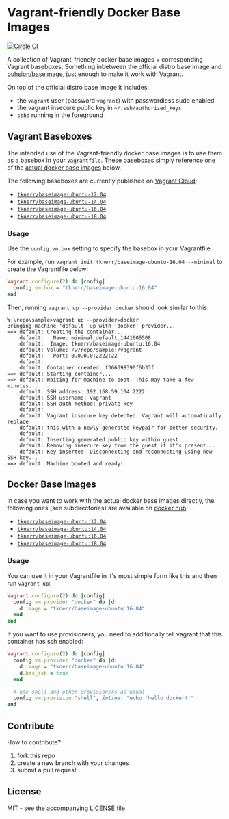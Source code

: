 # Vagrant-friendly Docker Base Images

[![Circle CI](https://circleci.com/gh/tknerr/vagrant-docker-baseimages/tree/master.svg?style=shield)](https://circleci.com/gh/tknerr/vagrant-docker-baseimages/tree/master)

A collection of Vagrant-friendly docker base images + corresponding Vagrant baseboxes. Something inbetween the
official distro base image and [puhsion/baseimage](https://phusion.github.io/baseimage-docker/),
just enough to make it work with Vagrant.

On top of the official distro base image it includes:

 * the `vagrant` user (password `vagrant`) with passwordless sudo enabled
 * the vagrant insecure public key in `~/.ssh/authorized_keys`
 * `sshd` running in the foreground


## Vagrant Baseboxes

The intended use of the Vagrant-friendly docker base images is to use them as a basebox in your `Vagrantfile`. These baseboxes simply reference one of the [actual docker base images](https://github.com/tknerr/vagrant-docker-baseimages#docker-base-images) below.

The following baseboxes are currently published on [Vagrant Cloud](https://app.vagrantup.com/boxes/search):

 * [`tknerr/baseimage-ubuntu-12.04`](https://app.vagrantup.com/tknerr/boxes/baseimage-ubuntu-12.04)
 * [`tknerr/baseimage-ubuntu-14.04`](https://app.vagrantup.com/tknerr/boxes/baseimage-ubuntu-14.04)
 * [`tknerr/baseimage-ubuntu-16.04`](https://app.vagrantup.com/tknerr/boxes/baseimage-ubuntu-16.04)
 * [`tknerr/baseimage-ubuntu-18.04`](https://app.vagrantup.com/tknerr/boxes/baseimage-ubuntu-18.04)

### Usage

Use the `config.vm.box` setting to specify the basebox in your Vagrantfile.

For example, run `vagrant init tknerr/baseimage-ubuntu-16.04 --minimal` to create the Vagrantfile below:
```ruby
Vagrant.configure(2) do |config|
  config.vm.box = "tknerr/baseimage-ubuntu-16.04"
end
```

Then, running `vagrant up --provider docker` should look similar to this:
```
W:\repo\sample>vagrant up --provider=docker
Bringing machine 'default' up with 'docker' provider...
==> default: Creating the container...
    default:   Name: minimal_default_1441605508
    default:  Image: tknerr/baseimage-ubuntu:16.04
    default: Volume: /w/repo/sample:/vagrant
    default:   Port: 0.0.0.0:2222:22
    default:
    default: Container created: f366398390f6b33f
==> default: Starting container...
==> default: Waiting for machine to boot. This may take a few minutes...
    default: SSH address: 192.168.59.104:2222
    default: SSH username: vagrant
    default: SSH auth method: private key
    default:
    default: Vagrant insecure key detected. Vagrant will automatically replace
    default: this with a newly generated keypair for better security.
    default:
    default: Inserting generated public key within guest...
    default: Removing insecure key from the guest if it's present...
    default: Key inserted! Disconnecting and reconnecting using new SSH key...
==> default: Machine booted and ready!
```

## Docker Base Images

In case you want to work with the actual docker base images directly, the following ones (see subdirectories) are available on [docker hub](https://registry.hub.docker.com):

 * [`tknerr/baseimage-ubuntu:12.04`](https://hub.docker.com/r/tknerr/baseimage-ubuntu/tags/)
 * [`tknerr/baseimage-ubuntu:14.04`](https://hub.docker.com/r/tknerr/baseimage-ubuntu/tags/)
 * [`tknerr/baseimage-ubuntu:16.04`](https://hub.docker.com/r/tknerr/baseimage-ubuntu/tags/)
 * [`tknerr/baseimage-ubuntu:18.04`](https://hub.docker.com/r/tknerr/baseimage-ubuntu/tags/)

### Usage

You can use it in your Vagrantfile in it's most simple form like this and then
run `vagrant up`:
```ruby
Vagrant.configure(2) do |config|
  config.vm.provider "docker" do |d|
    d.image = "tknerr/baseimage-ubuntu:16.04"
  end
end
```

If you want to use provisioners, you need to additionally tell vagrant that
this container has ssh enabled:
```ruby
Vagrant.configure(2) do |config|
  config.vm.provider "docker" do |d|
    d.image = "tknerr/baseimage-ubuntu:16.04"
    d.has_ssh = true
  end

  # use shell and other provisioners as usual
  config.vm.provision "shell", inline: "echo 'hello docker!'"
end
```


## Contribute

How to contribute?

 1. fork this repo
 2. create a new branch with your changes
 3. submit a pull request

## License

MIT - see the accompanying [LICENSE](https://github.com/tknerr/vagrant-docker-baseimages/blob/master/LICENSE) file
